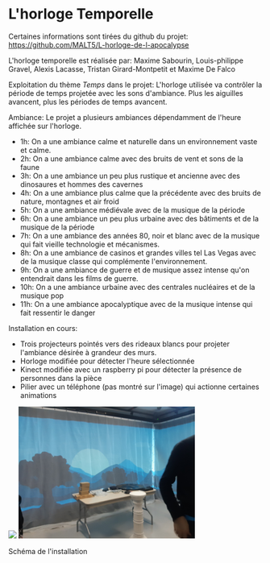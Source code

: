 # L'horloge Temporelle

Certaines informations sont tirées du github du projet: https://github.com/MALT5/L-horloge-de-l-apocalypse


L'horloge temporelle est réalisée par:
Maxime Sabourin, Louis-philippe Gravel, Alexis Lacasse, Tristan Girard-Montpetit et Maxime De Falco


Exploitation du thème *Temps* dans le projet:
L'horloge utilisée va contrôler la période de temps projetée avec les sons d'ambiance. Plus les aiguilles avancent, plus les périodes de temps avancent.


Ambiance: Le projet a plusieurs ambiances dépendamment de l'heure affichée sur l'horloge. 
- 1h: On a une ambiance calme et naturelle dans un environnement vaste et calme.
- 2h: On a une ambiance calme avec des bruits de vent et sons de la faune
- 3h: On a une ambiance un peu plus rustique et ancienne avec des dinosaures et hommes des cavernes
- 4h: On a une ambiance plus calme que la précédente avec des bruits de nature, montagnes et air froid
- 5h: On a une ambiance médiévale avec de la musique de la période
- 6h: On a une ambiance un peu plus urbaine avec des bâtiments et de la musique de la période
- 7h: On a une ambiance des années 80, noir et blanc avec de la musique qui fait vieille technologie et mécanismes.
- 8h: On a une ambiance de casinos et grandes villes tel Las Vegas avec de la musique classe qui complémente l'environnement.
- 9h: On a une ambiance de guerre et de musique assez intense qu'on entendrait dans les films de guerre.
- 10h: On a une ambiance urbaine avec des centrales nucléaires et de la musique pop
- 11h: On a une ambiance apocalyptique avec de la musique intense qui fait ressentir le danger


Installation en cours:
- Trois projecteurs pointés vers des rideaux blancs pour projeter l'ambiance désirée à grandeur des murs.
- Horloge modifiée pour détecter l'heure sélectionnée
- Kinect modifiée avec un raspberry pi pour détecter la présence de personnes dans la pièce
- Pilier avec un téléphone (pas montré sur l'image) qui actionne certaines animations

<img src="../../media/mediahorloge/plafond.jpg" style="width: 200px"><img>
<img src="../../media/mediahorloge/Salle.jpg" style="width: 350px"><img>

Schéma de l'installation
